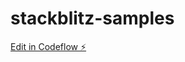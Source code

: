 # stackblitz-samples

[Edit in Codeflow ⚡️](https://stackblitz.com/~/github.com/stevecammarata/stackblitz-samples)